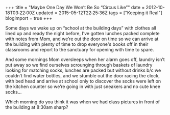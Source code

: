 +++
title = "Maybe One Day We Won’t Be So “Circus Like”"
date = 2012-10-18T03:22:00Z
updated = 2015-05-12T22:25:36Z
tags = ["Keeping it Real"]
blogimport = true 
+++

Some days we wake up on “school at the building days” with clothes all lined up and ready the night before, I’ve gotten lunches packed complete with notes from Mom, and we’re out the door on time so we can arrive at the building with plenty of time to drop everyone's books off in their classrooms and report to the sanctuary for opening with time to spare. 

And some mornings Mom oversleeps when her alarm goes off, laundry isn’t put away so we find ourselves scrounging through baskets of laundry looking for matching socks, lunches are packed but without drinks b/c we couldn’t find water bottles, and we stumble out the door racing the clock, with bed head and arrive at school only to discover the socks were left on the kitchen counter so we’re going in with just sneakers and no cute knee socks…

Which morning do you think it was when we had class pictures in front of the building at 8:30am sharp? 
